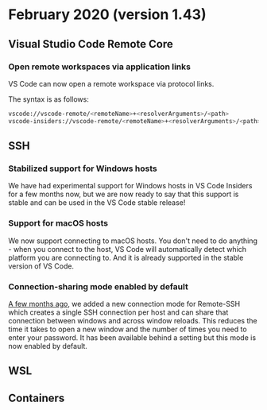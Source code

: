 # February 2020 (version 1.43)

## Visual Studio Code Remote Core

### Open remote workspaces via application links

VS Code can now open a remote workspace via protocol links.

The syntax is as follows:

```bash
vscode://vscode-remote/<remoteName>+<resolverArguments>/<path>
vscode-insiders://vscode-remote/<remoteName>+<resolverArguments>/<path>
```

## SSH

### Stabilized support for Windows hosts

We have had experimental support for Windows hosts in VS Code Insiders for a few months now, but we are now ready to say that this support is stable and can be used in the VS Code stable release!

### Support for macOS hosts

We now support connecting to macOS hosts. You don't need to do anything - when you connect to the host, VS Code will automatically detect which platform you are connecting to. And it is already supported in the stable version of VS Code.

### Connection-sharing mode enabled by default

[A few months ago](https://github.com/microsoft/vscode-docs/blob/master/remote-release-notes/v1_39.md#ssh-connection-sharing), we added a new connection mode for Remote-SSH which creates a single SSH connection per host and can share that connection between windows and across window reloads. This reduces the time it takes to open a new window and the number of times you need to enter your password. It has been available behind a setting but this mode is now enabled by default.

## WSL

## Containers
